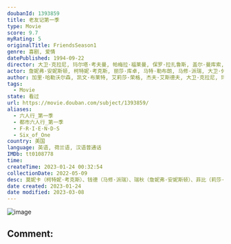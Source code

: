 ```yaml
---
doubanId: 1393859
title: 老友记第一季
type: Movie
score: 9.7
myRating: 5
originalTitle: FriendsSeason1
genre: 喜剧, 爱情
datePublished: 1994-09-22
director: 大卫·克拉尼, 玛尔塔·考夫曼, 帕梅拉·福莱曼, 保罗·拉扎鲁斯, 盖尔·曼库索, 阿兰尼·珊福德, 彼得·博内兹, 詹姆斯·伯罗斯, 艾伦·迈尔森, 迈克尔·莱拜克, 罗比·本森
actor: 詹妮弗·安妮斯顿, 柯特妮·考克斯, 丽莎·库卓, 马特·勒布朗, 马修·派瑞, 大卫·休默, 詹姆斯·迈克尔·泰勒, 多里恩·威尔逊, 安东尼·贝克曼, 梅罗拉·哈丁, 斯坦·克里希, 克劳迪娅·希勒, 卡拉·塔姆布雷利, 林·克拉克, 克里斯托弗·米兰达, 伊丽莎白·斯乔利, 詹妮弗·格雷, 梅根·卡瓦纳芙, 贝弗利·加兰, 米歇尔·拉马尔·理查德斯, 诺亚·怀尔, 安丽娜·里德·霍尔, 海伦·亨特, 詹妮弗·格兰特, 乔纳森·斯沃曼, 琼·盖博, undefined, 玛丽安·海根, 卡尔罗·因佩拉托, 乔治·克鲁尼, 汉克·阿扎利亚, 哈里·谢尔, 吉尔·古亚克, 杰·雷诺, 迪克·克拉克, undefined, 罗伯茨·布洛瑟姆, 劳伦·汤姆, 杰克·雷利, 凯莉·克拉克, 科琳·波赫雷, 丽亚·雷米尼, 韦恩·佩雷, 弗里茨·布尔, 克里斯蒂娜·皮克勒斯, 安妮塔·巴罗内, 米歇尔·维特菲尔德, 贝丝·格兰特, 迈克·哈格蒂, 巴里·海恩斯, 乔安·普林格尔, 梅里尔·马科伊, 詹妮弗·路易斯, 杰弗里·洛维尔, 科里亚·刘易斯, 约翰·艾伦·尼尔森, 乔恩·拉威茨, 埃利奥特·古尔德, 杰西卡·赫特, 玛姬·惠勒, 珍妮·希伯特, 西恩·瓦兰, 玛丽·帕特·格里森, 卡米利·萨维奥拉, 凯蒂, 摩根·费尔切尔德, 大卫·塞德尔霍姆, 费舍·史蒂芬斯, 李·加林顿, 布伦达·瓦卡罗, 罗伯特·康斯坦佐, 南茜·瓦伦, 拉里·波恩德克斯特, 乔·格拉什, 文森特·温特莱斯卡, 拉拉·哈里斯, 马克斯·怀特, 杰克·阿姆斯特朗, 詹姆斯·伯罗斯, 索菲亚·米洛斯, 拉里·哈金, 科西莫·福斯科, 南茜·卡萨罗, 马里林·托库达, 埃莉诺·多纳约, 斯图亚特·弗兰特金, 大卫·索贝尔, 杰·阿克沃内
author: 加里·哈勒沃尔森, 凯文·布莱特, 艾莉莎·荣格, 杰夫·艾斯德夫, 大卫·克拉尼, 玛尔塔·考夫曼, IraUngerleiderIraUngerleider
tags:
  - Movie
state: 看过
url: https://movie.douban.com/subject/1393859/
aliases:
  - 六人行_第一季
  - 都市六人行_第一季
  - F·R·I·E·N·D·S
  - Six_of_One
country: 美国
language: 英语, 荷兰语, 汉语普通话
IMDb: tt0108778
time: 
createTime: 2023-01-24 00:32:54
collectionDate: 2022-05-09
desc: 莫妮卡（柯特妮·考克斯）、钱德（马修·派瑞）、瑞秋（詹妮弗·安妮斯顿）、菲比（莉莎·库卓）、乔伊（马特·理勃兰）和罗斯（大卫·休谟）是彼此最好的朋友，一起走过十年岁月的点点滴滴。虽然老友们各有各的性...
date created: 2023-01-24
date modified: 2023-03-08
---
```


![image](p2186920269.jpg)

Comment:
---
